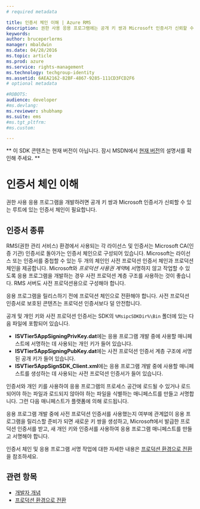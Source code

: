 ```yaml
---
# required metadata

title: 인증서 체인 이해 | Azure RMS
description: 권한 사용 응용 프로그램에는 공개 키 쌍과 Microsoft 인증서가 신뢰할 수 있는 루트에 있는 인증서 체인이 필요합니다.
keywords:
author: bruceperlerms
manager: mbaldwin
ms.date: 04/28/2016
ms.topic: article
ms.prod: azure
ms.service: rights-management
ms.technology: techgroup-identity
ms.assetid: 6AEA2162-82BF-4867-9285-111CD3FCD2F6
# optional metadata

#ROBOTS:
audience: developer
#ms.devlang:
ms.reviewer: shubhamp
ms.suite: ems
#ms.tgt_pltfrm:
#ms.custom:

---
```

** 이 SDK 콘텐츠는 현재 버전이 아닙니다. 잠시 MSDN에서 [현재 버전](https://msdn.microsoft.com/library/windows/desktop/hh535290(v=vs.85).aspx)의 설명서를 확인해 주세요. **
# 인증서 체인 이해

권한 사용 응용 프로그램을 개발하려면 공개 키 쌍과 Microsoft 인증서가 신뢰할 수 있는 루트에 있는 인증서 체인이 필요합니다.

## 인증서 종류

RMS(권한 관리 서비스) 환경에서 사용되는 각 라이선스 및 인증서는 Microsoft CA(인증 기관) 인증서로 돌아가는 인증서 체인으로 구성되어 있습니다. Microsoft는 라이선스 또는 인증서를 중첩할 수 있는 두 개의 체인인 사전 프로덕션 인증서 체인과 프로덕션 체인을 제공합니다. Microsoft와 *프로덕션 사용권 계약*에 서명하지 않고 작업할 수 있도록 응용 프로그램을 개발하는 경우 사전 프로덕션 계층 구조를 사용하는 것이 좋습니다. RMS 서버도 사전 프로덕션용으로 구성해야 합니다.

응용 프로그램을 릴리스하기 전에 프로덕션 체인으로 전환해야 합니다. 사전 프로덕션 인증서로 보호된 콘텐츠는 프로덕션 인증서보다 덜 안전합니다.

공개 및 개인 키와 사전 프로덕션 인증서는 SDK의 `%MsipcSDKDir%\Bin` 폴더에 있는 다음 파일에 포함되어 있습니다.

- **ISVTier5AppSigningPrivKey.dat**에는 응용 프로그램 개발 중에 사용할 매니페스트에 서명하는 데 사용되는 개인 키가 들어 있습니다.
- **ISVTier5AppSigningPubKey.dat**에는 사전 프로덕션 인증서 계층 구조에 서명된 공개 키가 들어 있습니다.
- **ISVTier5AppSignSDK_Client.xml**에는 응용 프로그램 개발 중에 사용할 매니페스트를 생성하는 데 사용되는 사전 프로덕션 인증서가 들어 있습니다.

 

인증서와 개인 키를 사용하여 응용 프로그램의 프로세스 공간에 로드될 수 있거나 로드되어야 하는 파일과 로드되지 않아야 하는 파일을 식별하는 매니페스트를 만들고 서명합니다. 그런 다음 매니페스트가 플랫폼에 의해 로드됩니다.

응용 프로그램 개발 중에 사전 프로덕션 인증서를 사용했는지 여부에 관계없이 응용 프로그램을 릴리스할 준비가 되면 새로운 키 쌍을 생성하고, Microsoft에서 발급한 프로덕션 인증서를 받고, 새 개인 키와 인증서를 사용하여 응용 프로그램 매니페스트를 만들고 서명해야 합니다.

인증서 체인 및 응용 프로그램 서명 작업에 대한 자세한 내용은 [프로덕션 환경으로 전환](switching-to-the-production-environment.md)을 참조하세요.

## 관련 항목

* [개발자 개념](ad-rms-concepts-nav.md)
* [프로덕션 환경으로 전환](switching-to-the-production-environment.md)
 

 


<!--HONumber=Jun16_HO1-->


